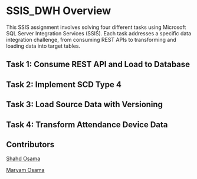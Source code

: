 # SSIS_DWH Overview

This SSIS assignment involves solving four different tasks using Microsoft SQL Server Integration Services (SSIS). Each task addresses a specific data integration challenge, from consuming REST APIs to transforming and loading data into target tables.

## Task 1: Consume REST API and Load to Database

## Task 2: Implement SCD Type 4

## Task 3: Load Source Data with Versioning

## Task 4: Transform Attendance Device Data

## Contributors
 [Shahd Osama](https://github.com/shahdosama10)

[Maryam Osama](https://github.com/maryamosama33)
